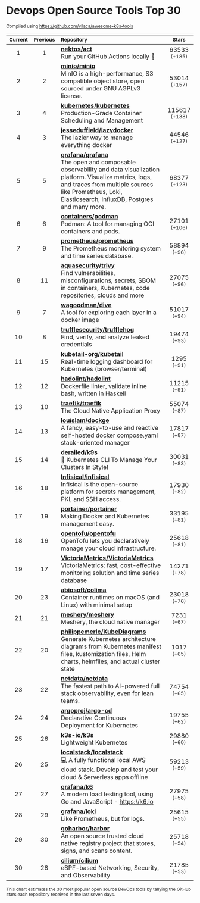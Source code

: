 # Devops Open Source Tools Top 30
<sup>Compiled using https://github.com/vilaca/awesome-k8s-tools</sup>
<div align="center">

|<sub>Current</sub>|<sub>Previous</sub>|<sub>Repository</sub>|<sub>Stars</sub>|
|:---:|:---:|:---|:---:|
|1|1|[**nektos/act**](https://github.com/nektos/act)<br/>Run your GitHub Actions locally 🚀|63533 <sup>(+185)</sup>|
|2|2|[**minio/minio**](https://github.com/minio/minio)<br/>MinIO is a high-performance, S3 compatible object store, open sourced under GNU AGPLv3 license.|53014 <sup>(+157)</sup>|
|3|4|[**kubernetes/kubernetes**](https://github.com/kubernetes/kubernetes)<br/>Production-Grade Container Scheduling and Management|115617 <sup>(+138)</sup>|
|4|3|[**jesseduffield/lazydocker**](https://github.com/jesseduffield/lazydocker)<br/>The lazier way to manage everything docker|44546 <sup>(+127)</sup>|
|5|5|[**grafana/grafana**](https://github.com/grafana/grafana)<br/>The open and composable observability and data visualization platform. Visualize metrics, logs, and traces from multiple sources like Prometheus, Loki, Elasticsearch, InfluxDB, Postgres and many more. |68377 <sup>(+123)</sup>|
|6|6|[**containers/podman**](https://github.com/containers/podman)<br/>Podman: A tool for managing OCI containers and pods.|27101 <sup>(+106)</sup>|
|7|9|[**prometheus/prometheus**](https://github.com/prometheus/prometheus)<br/>The Prometheus monitoring system and time series database.|58894 <sup>(+96)</sup>|
|8|11|[**aquasecurity/trivy**](https://github.com/aquasecurity/trivy)<br/>Find vulnerabilities, misconfigurations, secrets, SBOM in containers, Kubernetes, code repositories, clouds and more|27075 <sup>(+96)</sup>|
|9|7|[**wagoodman/dive**](https://github.com/wagoodman/dive)<br/>A tool for exploring each layer in a docker image|51017 <sup>(+94)</sup>|
|10|8|[**trufflesecurity/trufflehog**](https://github.com/trufflesecurity/trufflehog)<br/>Find, verify, and analyze leaked credentials|19474 <sup>(+93)</sup>|
|11|15|[**kubetail-org/kubetail**](https://github.com/kubetail-org/kubetail)<br/>Real-time logging dashboard for Kubernetes (browser/terminal)|1295 <sup>(+91)</sup>|
|12|12|[**hadolint/hadolint**](https://github.com/hadolint/hadolint)<br/>Dockerfile linter, validate inline bash, written in Haskell|11215 <sup>(+91)</sup>|
|13|10|[**traefik/traefik**](https://github.com/traefik/traefik)<br/>The Cloud Native Application Proxy|55074 <sup>(+87)</sup>|
|14|13|[**louislam/dockge**](https://github.com/louislam/dockge)<br/>A fancy, easy-to-use and reactive self-hosted docker compose.yaml stack-oriented manager|17817 <sup>(+87)</sup>|
|15|14|[**derailed/k9s**](https://github.com/derailed/k9s)<br/>🐶 Kubernetes CLI To Manage Your Clusters In Style!|30031 <sup>(+83)</sup>|
|16|18|[**Infisical/infisical**](https://github.com/Infisical/infisical)<br/>Infisical is the open-source platform for secrets management, PKI, and SSH access.|17930 <sup>(+82)</sup>|
|17|19|[**portainer/portainer**](https://github.com/portainer/portainer)<br/>Making Docker and Kubernetes management easy.|33195 <sup>(+81)</sup>|
|18|16|[**opentofu/opentofu**](https://github.com/opentofu/opentofu)<br/>OpenTofu lets you declaratively manage your cloud infrastructure.|25618 <sup>(+81)</sup>|
|19|17|[**VictoriaMetrics/VictoriaMetrics**](https://github.com/VictoriaMetrics/VictoriaMetrics)<br/>VictoriaMetrics: fast, cost-effective monitoring solution and time series database|14271 <sup>(+78)</sup>|
|20|23|[**abiosoft/colima**](https://github.com/abiosoft/colima)<br/>Container runtimes on macOS (and Linux) with minimal setup|23018 <sup>(+76)</sup>|
|21|21|[**meshery/meshery**](https://github.com/meshery/meshery)<br/>Meshery, the cloud native manager|7231 <sup>(+67)</sup>|
|22|20|[**philippemerle/KubeDiagrams**](https://github.com/philippemerle/KubeDiagrams)<br/>Generate Kubernetes architecture diagrams from Kubernetes manifest files, kustomization files, Helm charts, helmfiles, and actual cluster state|1017 <sup>(+65)</sup>|
|23|22|[**netdata/netdata**](https://github.com/netdata/netdata)<br/>The fastest path to AI-powered full stack observability, even for lean teams.|74754 <sup>(+65)</sup>|
|24|24|[**argoproj/argo-cd**](https://github.com/argoproj/argo-cd)<br/>Declarative Continuous Deployment for Kubernetes|19755 <sup>(+62)</sup>|
|25|26|[**k3s-io/k3s**](https://github.com/k3s-io/k3s)<br/>Lightweight Kubernetes|29880 <sup>(+60)</sup>|
|26|25|[**localstack/localstack**](https://github.com/localstack/localstack)<br/>💻 A fully functional local AWS cloud stack. Develop and test your cloud & Serverless apps offline|59213 <sup>(+59)</sup>|
|27|27|[**grafana/k6**](https://github.com/grafana/k6)<br/>A modern load testing tool, using Go and JavaScript - https://k6.io|27975 <sup>(+58)</sup>|
|28|29|[**grafana/loki**](https://github.com/grafana/loki)<br/>Like Prometheus, but for logs.|25615 <sup>(+55)</sup>|
|29|30|[**goharbor/harbor**](https://github.com/goharbor/harbor)<br/>An open source trusted cloud native registry project that stores, signs, and scans content.|25718 <sup>(+54)</sup>|
|30|28|[**cilium/cilium**](https://github.com/cilium/cilium)<br/>eBPF-based Networking, Security, and Observability|21785 <sup>(+53)</sup>|


</div>

<sub>This chart estimates the 30 most popular open source DevOps tools by tallying the GitHub stars each repository received in the last seven days.</sub>
